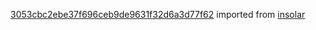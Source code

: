 [3053cbc2ebe37f696ceb9de9631f32d6a3d77f62](https://github.com/insolar/insolar/commit/3053cbc2ebe37f696ceb9de9631f32d6a3d77f62) imported from [insolar](https://github.com/insolar/insolar)
